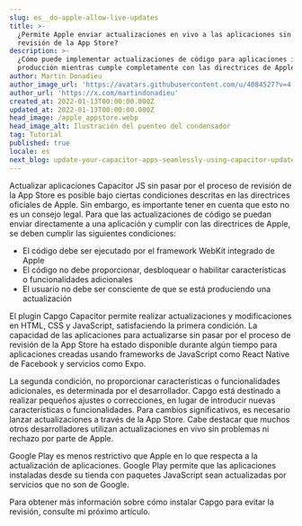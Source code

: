 ```yaml
---
slug: es__do-apple-allow-live-updates
title: >-
  ¿Permite Apple enviar actualizaciones en vivo a las aplicaciones sin la
  revisión de la App Store?
description: >-
  ¿Cómo puede implementar actualizaciones de código para aplicaciones iOS en
  producción mientras cumple completamente con las directrices de Apple?
author: Martin Donadieu
author_image_url: 'https://avatars.githubusercontent.com/u/4084527?v=4'
author_url: 'https://x.com/martindonadieu'
created_at: 2022-01-13T00:00:00.000Z
updated_at: 2022-01-13T00:00:00.000Z
head_image: /apple_appstore.webp
head_image_alt: Ilustración del puenteo del condensador
tag: Tutorial
published: true
locale: es
next_blog: update-your-capacitor-apps-seamlessly-using-capacitor-updater
---
```


Actualizar aplicaciones Capacitor JS sin pasar por el proceso de revisión de la App Store es posible bajo ciertas condiciones descritas en las directrices oficiales de Apple. Sin embargo, es importante tener en cuenta que esto no es un consejo legal. Para que las actualizaciones de código se puedan enviar directamente a una aplicación y cumplir con las directrices de Apple, se deben cumplir las siguientes condiciones:

- El código debe ser ejecutado por el framework WebKit integrado de Apple
- El código no debe proporcionar, desbloquear o habilitar características o funcionalidades adicionales
- El usuario no debe ser consciente de que se está produciendo una actualización

El plugin Capgo Capacitor permite realizar actualizaciones y modificaciones en HTML, CSS y JavaScript, satisfaciendo la primera condición.
La capacidad de las aplicaciones para actualizarse sin pasar por el proceso de revisión de la App Store ha estado disponible durante algún tiempo para aplicaciones creadas usando frameworks de JavaScript como React Native de Facebook y servicios como Expo.

La segunda condición, no proporcionar características o funcionalidades adicionales, es determinada por el desarrollador. Capgo está destinado a realizar pequeños ajustes o correcciones, en lugar de introducir nuevas características o funcionalidades. Para cambios significativos, es necesario lanzar actualizaciones a través de la App Store. Cabe destacar que muchos otros desarrolladores utilizan actualizaciones en vivo sin problemas ni rechazo por parte de Apple.

Google Play es menos restrictivo que Apple en lo que respecta a la actualización de aplicaciones. Google Play permite que las aplicaciones instaladas desde su tienda con paquetes JavaScript sean actualizadas por servicios que no son de Google.

Para obtener más información sobre cómo instalar Capgo para evitar la revisión, consulte mi próximo artículo.